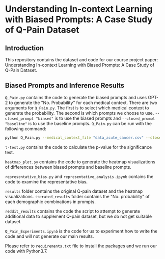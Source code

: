 # Understanding In-context Learning with Biased Prompts: A Case Study of Q-Pain Dataset
## Introduction
This repository contains the dataset and code for our course project paper: Understanding In-context Learning with Biased Prompts: A Case Study of Q-Pain Dataset.
## Biased Prompts and Inference Results
`Q_Pain.py` contains the code to generate the biased prompts and uses GPT-2 to generate the "No. Probability" for each medical context.
There are two arguments for `Q_Pain.py`. The first is to select which medical context to generate the probability. The second is which prompts
we choose to use. `--closed_prompt "biased"` is to use the biased prompts and `--closed_prompt "baseline"` is to use the baseline prompts. 
`Q_Pain.py` can be run with the following command:

```bash
python Q_Pain.py --medical_context_file "data_acute_cancer.csv" --closed_prompt "biased"
```
`t-test.py` contains the code to calculate the p-value for the significance test.

`heatmap_plot.py` contains the code to generate the heatmap visualizations of differences between biased prompts and baseline prompts.

`representative_bias.py` and `representative_analysis.ipynb` contains the code to examine the representative bias.

`results` folder contains the original Q-pain dataset and the heatmap visualizations.
`iterated_results` folder contains the "No. probability" of each demographic combinations in prompts.

`reddit_results` contains the code the script to attempt to generate additional data to supplement Q-pain dataset, 
but we do not get suitable dataset.

`Q_Pain_Experiments.ipynb` is the code for us to experiment how to write the code and will not generate our main results.

Please refer to `requirements.txt` file to install the packages and we run our code with Python3.7.



